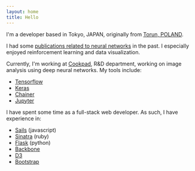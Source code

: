```yaml
---
layout: home
title: Hello
---
```


I'm a developer based in Tokyo, JAPAN, originally from [Torun, POLAND](http://www.torun.pl/en).

I had some [publications related to neural networks](https://umk.academia.edu/LeszekRybicki) in the past. I especially enjoyed reinforcement learning and data visualization.

Currently, I'm working at [Cookpad](https://info.cookpad.com/en/), R&D department, working on image analysis using deep neural networks. My tools include:

 - [Tensorflow](https://www.tensorflow.org)
 - [Keras](https://keras.io)
 - [Chainer](http://chainer.org)
 - [Jupyter](http://jupyter.readthedocs.io)

I have spent some time as a full-stack web developer. As such, I have experience in:

 - [Sails](http://sailsjs.org/) (javascript)
 - [Sinatra](http://www.sinatrarb.com/) (ruby)
 - [Flask](http://flask.pocoo.org/) (python)
 - [Backbone](http://backbonejs.org/)
 - [D3](http://d3js.org/)
 - [Bootstrap](http://getbootstrap.com/)
